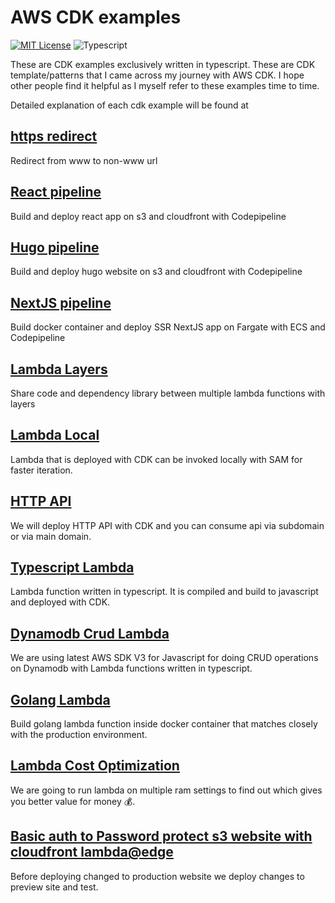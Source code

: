 # AWS CDK examples

[![MIT License](https://badgen.now.sh/badge/License/MIT/blue)](https://github.com/apoorvmote/cdk-examples/blob/master/License.md)
![Typescript](https://badgen.net/badge/icon/typescript?icon=typescript&label)

These are CDK examples exclusively written in typescript. These are CDK template/patterns that I came across my journey with AWS CDK. I hope other people find it helpful as I myself refer to these examples time to time. 

Detailed explanation of each cdk example will be found at

## [https redirect](https://apoorv.blog/redirect-www-to-non-www/)

Redirect from www to non-www url

## [React pipeline](https://apoorv.blog/deploy-reactjs-cloudfront-codepipeline-cdk/)

Build and deploy react app on s3 and cloudfront with Codepipeline

## [Hugo pipeline](https://apoorv.blog/deploy-hugo-cloudfront-codepipeline-cdk/)

Build and deploy hugo website on s3 and cloudfront with Codepipeline

## [NextJS pipeline](https://apoorv.blog/nextjs-fargate-codepipline-cdk/)

Build docker container and deploy SSR NextJS app on Fargate with ECS and Codepipeline

## [Lambda Layers](https://apoorv.blog/lambda-layers-cdk/)

Share code and dependency library between multiple lambda functions with layers

## [Lambda Local](https://apoorv.blog/run-lambda-locally-cdk-sam/)

Lambda that is deployed with CDK can be invoked locally with SAM for faster iteration.

## [HTTP API](https://apoorv.blog/http-api-cloudfront-cdk/)

We will deploy HTTP API with CDK and you can consume api via subdomain or via main domain. 

## [Typescript Lambda](https://apoorv.blog/typescript-lambda-cdk/)

Lambda function written in typescript. It is compiled and build to javascript and deployed with CDK. 

## [Dynamodb Crud Lambda](https://apoorv.blog/dynamodb-crud-typescript-lambda/)

We are using latest AWS SDK V3 for Javascript for doing CRUD operations on Dynamodb with Lambda functions written in typescript.

## [Golang Lambda](https://apoorv.blog/golang-lambda-cdk/)

Build golang lambda function inside docker container that matches closely with the production environment. 

## [Lambda Cost Optimization](https://apoorv.blog/optimize-lambda-cost/)

We are going to run lambda on multiple ram settings to find out which gives you better value for money :moneybag:.

## [Basic auth to Password protect s3 website with cloudfront lambda@edge](https://apoorv.blog/password-protect-s3-static-site/)

Before deploying changed to production website we deploy changes to preview site and test. 